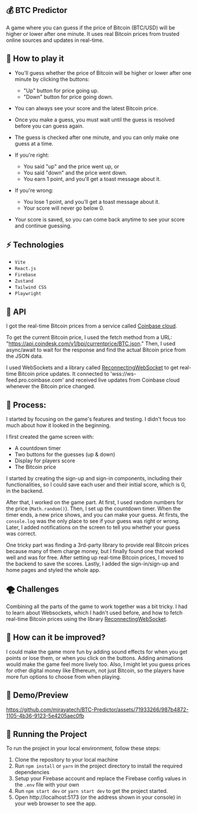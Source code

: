 ## 💰 BTC Predictor

A game where you can guess if the price of Bitcoin (BTC/USD) will be higher or lower after one minute. It uses real Bitcoin prices from trusted online sources and updates in real-time.

## 🎲 How to play it

- You'll guess whether the price of Bitcoin will be higher or lower after one minute by clicking the buttons:

  - "Up" button for price going up.
  - "Down" button for price going down.

- You can always see your score and the latest Bitcoin price.

- Once you make a guess, you must wait until the guess is resolved before you can guess again.

- The guess is checked after one minute, and you can only make one guess at a time.

- If you're right:

  - You said "up" and the price went up, or
  - You said "down" and the price went down.
  - You earn 1 point, and you'll get a toast message about it.

- If you're wrong:

  - You lose 1 point, and you'll get a toast message about it.
  - Your score will never go below 0.

- Your score is saved, so you can come back anytime to see your score and continue guessing.

## ⚡ Technologies

- `Vite`
- `React.js`
- `Firebase`
- `Zustand`
- `Tailwind CSS`
- `Playwright`

## 🚀 API

I got the real-time Bitcoin prices from a service called [Coinbase cloud](<(https://docs.cloud.coinbase.com/exchange/docs/websocket-overview)>).

To get the current Bitcoin price, I used the fetch method from a URL: "https://api.coindesk.com/v1/bpi/currentprice/BTC.json." Then, I used async/await to wait for the response and find the actual Bitcoin price from the JSON data.

I used WebSockets and a library called [ReconnectingWebSocket](https://github.com/joewalnes/reconnecting-websocket) to get real-time Bitcoin price updates. It connected to 'wss://ws-feed.pro.coinbase.com' and received live updates from Coinbase cloud whenever the Bitcoin price changed.

## 💭 Process:

I started by focusing on the game's features and testing. I didn't focus too much about how it looked in the beginning.

I first created the game screen with:

- A countdown timer
- Two buttons for the guesses (up & down)
- Display for players score
- The Bitcoin price

I started by creating the sign-up and sign-in components, including their functionalities, so I could save each user and their initial score, which is 0, in the backend.

After that, I worked on the game part. At first, I used random numbers for the price (`Math.random()`). Then, I set up the countdown timer. When the timer ends, a new price shows, and you can make your guess. At firsts, the `console.log` was the only place to see if your guess was right or wrong. Later, I added notifications on the screen to tell you whether your guess was correct.

One tricky part was finding a 3rd-party library to provide real Bitcoin prices because many of them charge money, but I finally found one that worked well and was for free. After setting up real-time Bitcoin prices, I moved to the backend to save the scores. Lastly, I added the sign-in/sign-up and home pages and styled the whole app.

## 🌪️ Challenges

Combining all the parts of the game to work together was a bit tricky. I had to learn about Websockets, which I hadn't used before, and how to fetch real-time Bitcoin prices using the library [ReconnectingWebSocket](https://github.com/joewalnes/reconnecting-websocket).

## 🤔 How can it be improved?

I could make the game more fun by adding sound effects for when you get points or lose them, or when you click on the buttons. Adding animations would make the game feel more lively too. Also, I might let you guess prices for other digital money like Ethereum, not just Bitcoin, so the players have more fun options to choose from when playing.

## 🎥 Demo/Preview



https://github.com/mirayatech/BTC-Predictor/assets/71933266/987b4872-1105-4b36-9123-5e4205aec0fb



## 🚦 Running the Project

To run the project in your local environment, follow these steps:

1. Clone the repository to your local machine
2. Run `npm install` or `yarn` in the project directory to install the required dependencies
3. Setup your Firebase account and replace the Firebase config values in the `.env` file with your own
4. Run `npm start dev` or `yarn start dev` to get the project started.
5. Open http://localhost:5173 (or the address shown in your console) in your web browser to see the app.
